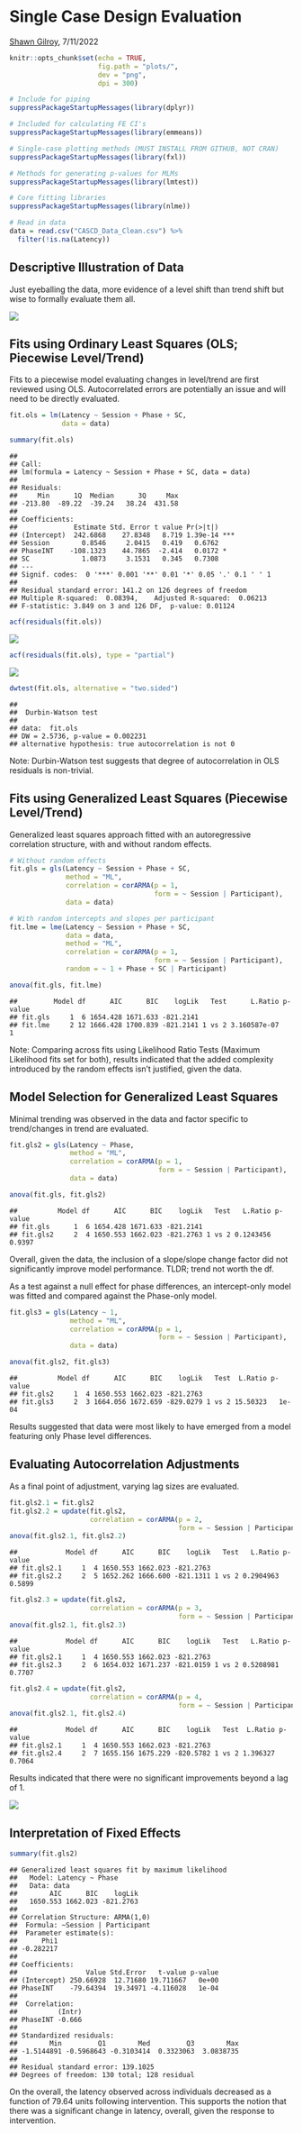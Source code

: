 
# Single Case Design Evaluation

[Shawn Gilroy](mailto:sgilroy1@lsu.edu), 7/11/2022

``` r
knitr::opts_chunk$set(echo = TRUE, 
                      fig.path = "plots/",
                      dev = "png",
                      dpi = 300)

# Include for piping
suppressPackageStartupMessages(library(dplyr))

# Included for calculating FE CI's
suppressPackageStartupMessages(library(emmeans))

# Single-case plotting methods (MUST INSTALL FROM GITHUB, NOT CRAN)
suppressPackageStartupMessages(library(fxl))

# Methods for generating p-values for MLMs
suppressPackageStartupMessages(library(lmtest))

# Core fitting libraries
suppressPackageStartupMessages(library(nlme))

# Read in data 
data = read.csv("CASCD_Data_Clean.csv") %>%
  filter(!is.na(Latency))
```

## Descriptive Illustration of Data

Just eyeballing the data, more evidence of a level shift than trend
shift but wise to formally evaluate them all.

![](plots/fxlOutputDescriptives-1.png)<!-- -->

## Fits using Ordinary Least Squares (OLS; Piecewise Level/Trend)

Fits to a piecewise model evaluating changes in level/trend are first
reviewed using OLS. Autocorrelated errors are potentially an issue and
will need to be directly evaluated.

``` r
fit.ols = lm(Latency ~ Session + Phase + SC, 
             data = data)

summary(fit.ols)
```

    ## 
    ## Call:
    ## lm(formula = Latency ~ Session + Phase + SC, data = data)
    ## 
    ## Residuals:
    ##     Min      1Q  Median      3Q     Max 
    ## -213.80  -89.22  -39.24   38.24  431.58 
    ## 
    ## Coefficients:
    ##              Estimate Std. Error t value Pr(>|t|)    
    ## (Intercept)  242.6868    27.8348   8.719 1.39e-14 ***
    ## Session        0.8546     2.0415   0.419   0.6762    
    ## PhaseINT    -108.1323    44.7865  -2.414   0.0172 *  
    ## SC             1.0873     3.1531   0.345   0.7308    
    ## ---
    ## Signif. codes:  0 '***' 0.001 '**' 0.01 '*' 0.05 '.' 0.1 ' ' 1
    ## 
    ## Residual standard error: 141.2 on 126 degrees of freedom
    ## Multiple R-squared:  0.08394,    Adjusted R-squared:  0.06213 
    ## F-statistic: 3.849 on 3 and 126 DF,  p-value: 0.01124

``` r
acf(residuals(fit.ols))
```

![](plots/olsLT-1.png)<!-- -->

``` r
acf(residuals(fit.ols), type = "partial")
```

![](plots/olsLT-2.png)<!-- -->

``` r
dwtest(fit.ols, alternative = "two.sided")
```

    ## 
    ##  Durbin-Watson test
    ## 
    ## data:  fit.ols
    ## DW = 2.5736, p-value = 0.002231
    ## alternative hypothesis: true autocorrelation is not 0

Note: Durbin-Watson test suggests that degree of autocorrelation in OLS
residuals is non-trivial.

## Fits using Generalized Least Squares (Piecewise Level/Trend)

Generalized least squares approach fitted with an autoregressive
correlation structure, with and without random effects.

``` r
# Without random effects
fit.gls = gls(Latency ~ Session + Phase + SC,
              method = "ML",
              correlation = corARMA(p = 1, 
                                    form = ~ Session | Participant),
              data = data)

# With random intercepts and slopes per participant
fit.lme = lme(Latency ~ Session + Phase + SC,
              data = data,
              method = "ML",
              correlation = corARMA(p = 1, 
                                    form = ~ Session | Participant),
              random = ~ 1 + Phase + SC | Participant)

anova(fit.gls, fit.lme)
```

    ##         Model df      AIC      BIC    logLik   Test      L.Ratio p-value
    ## fit.gls     1  6 1654.428 1671.633 -821.2141                            
    ## fit.lme     2 12 1666.428 1700.839 -821.2141 1 vs 2 3.160587e-07       1

Note: Comparing across fits using Likelihood Ratio Tests (Maximum
Likelihood fits set for both), results indicated that the added
complexity introduced by the random effects isn’t justified, given the
data.

## Model Selection for Generalized Least Squares

Minimal trending was observed in the data and factor specific to
trend/changes in trend are evaluated.

``` r
fit.gls2 = gls(Latency ~ Phase,
               method = "ML",
               correlation = corARMA(p = 1, 
                                     form = ~ Session | Participant),
               data = data)

anova(fit.gls, fit.gls2)
```

    ##          Model df      AIC      BIC    logLik   Test   L.Ratio p-value
    ## fit.gls      1  6 1654.428 1671.633 -821.2141                         
    ## fit.gls2     2  4 1650.553 1662.023 -821.2763 1 vs 2 0.1243456  0.9397

Overall, given the data, the inclusion of a slope/slope change factor
did not significantly improve model performance. TLDR; trend not worth
the df.

As a test against a null effect for phase differences, an intercept-only
model was fitted and compared against the Phase-only model.

``` r
fit.gls3 = gls(Latency ~ 1,
               method = "ML",
               correlation = corARMA(p = 1, 
                                     form = ~ Session | Participant),
               data = data)

anova(fit.gls2, fit.gls3)
```

    ##          Model df      AIC      BIC    logLik   Test  L.Ratio p-value
    ## fit.gls2     1  4 1650.553 1662.023 -821.2763                        
    ## fit.gls3     2  3 1664.056 1672.659 -829.0279 1 vs 2 15.50323   1e-04

Results suggested that data were most likely to have emerged from a
model featuring only Phase level differences.

## Evaluating Autocorrelation Adjustments

As a final point of adjustment, varying lag sizes are evaluated.

``` r
fit.gls2.1 = fit.gls2
fit.gls2.2 = update(fit.gls2, 
                    correlation = corARMA(p = 2, 
                                          form = ~ Session | Participant))
anova(fit.gls2.1, fit.gls2.2)
```

    ##            Model df      AIC      BIC    logLik   Test   L.Ratio p-value
    ## fit.gls2.1     1  4 1650.553 1662.023 -821.2763                         
    ## fit.gls2.2     2  5 1652.262 1666.600 -821.1311 1 vs 2 0.2904963  0.5899

``` r
fit.gls2.3 = update(fit.gls2, 
                    correlation = corARMA(p = 3, 
                                          form = ~ Session | Participant))
anova(fit.gls2.1, fit.gls2.3)
```

    ##            Model df      AIC      BIC    logLik   Test   L.Ratio p-value
    ## fit.gls2.1     1  4 1650.553 1662.023 -821.2763                         
    ## fit.gls2.3     2  6 1654.032 1671.237 -821.0159 1 vs 2 0.5208981  0.7707

``` r
fit.gls2.4 = update(fit.gls2, 
                    correlation = corARMA(p = 4, 
                                          form = ~ Session | Participant))
anova(fit.gls2.1, fit.gls2.4)
```

    ##            Model df      AIC      BIC    logLik   Test  L.Ratio p-value
    ## fit.gls2.1     1  4 1650.553 1662.023 -821.2763                        
    ## fit.gls2.4     2  7 1655.156 1675.229 -820.5782 1 vs 2 1.396327  0.7064

Results indicated that there were no significant improvements beyond a
lag of 1.

![](plots/fxlOutput-1.png)<!-- -->

## Interpretation of Fixed Effects

``` r
summary(fit.gls2)
```

    ## Generalized least squares fit by maximum likelihood
    ##   Model: Latency ~ Phase 
    ##   Data: data 
    ##        AIC      BIC    logLik
    ##   1650.553 1662.023 -821.2763
    ## 
    ## Correlation Structure: ARMA(1,0)
    ##  Formula: ~Session | Participant 
    ##  Parameter estimate(s):
    ##      Phi1 
    ## -0.282217 
    ## 
    ## Coefficients:
    ##                 Value Std.Error   t-value p-value
    ## (Intercept) 250.66928  12.71680 19.711667   0e+00
    ## PhaseINT    -79.64394  19.34971 -4.116028   1e-04
    ## 
    ##  Correlation: 
    ##          (Intr)
    ## PhaseINT -0.666
    ## 
    ## Standardized residuals:
    ##        Min         Q1        Med         Q3        Max 
    ## -1.5144891 -0.5968643 -0.3103414  0.3323063  3.0838735 
    ## 
    ## Residual standard error: 139.1025 
    ## Degrees of freedom: 130 total; 128 residual

On the overall, the latency observed across individuals decreased as a
function of 79.64 units following intervention. This supports the notion
that there was a significant change in latency, overall, given the
response to intervention.
